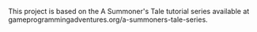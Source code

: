 This project is based on the A Summoner's Tale tutorial series available at gameprogrammingadventures.org/a-summoners-tale-series.